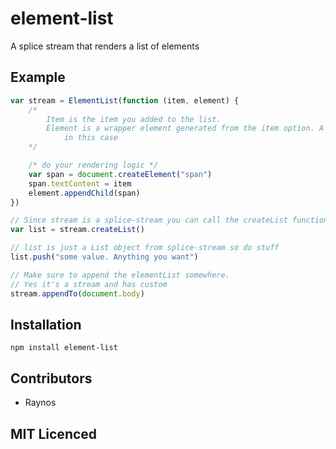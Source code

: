 # element-list

A splice stream that renders a list of elements

## Example

``` js
var stream = ElementList(function (item, element) {
    /*
        Item is the item you added to the list.
        Element is a wrapper element generated from the item option. A li
            in this case
    */

    /* do your rendering logic */
    var span = document.createElement("span")
    span.textContent = item
    element.appendChild(span)
})

// Since stream is a splice-stream you can call the createList function
var list = stream.createList()

// list is just a List object from splice-stream so do stuff
list.push("some value. Anything you want")

// Make sure to append the elementList somewhere. 
// Yes it's a stream and has custom
stream.appendTo(document.body)
```

## Installation

`npm install element-list`

## Contributors

 - Raynos

## MIT Licenced